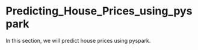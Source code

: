 # Predicting_House_Prices_using_pyspark
In this section, we will predict house prices using pyspark.
